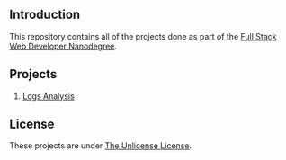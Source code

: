 ## Introduction 

This repository contains all of the projects done as part of 
the [Full Stack Web Developer Nanodegree](https://www.udacity.com/course/full-stack-web-developer-nanodegree--nd004). 

## Projects
1. [Logs Analysis](Project1/)

## License
These projects are under [The Unlicense License](UNLICENSE.md).